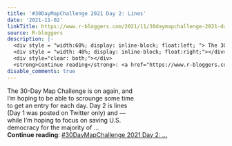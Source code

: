 ```yaml
---
title: '#30DayMapChallenge 2021 Day 2: Lines'
date: '2021-11-02'
linkTitle: https://www.r-bloggers.com/2021/11/30daymapchallenge-2021-day-2-lines/
source: R-bloggers
description: |-
  <div style = "width:60%; display: inline-block; float:left; "> The 30-Day Map Challenge is on again, and I’m hoping to be able to scrounge some time to get an entry for each day. Day 2 is lines (Day 1 was posted on Twitter only) and — while I’m hoping to focus on saving U.S. democracy for the majority of ...</div>
  <div style = "width: 40%; display: inline-block; float:right;"></div>
  <div style="clear: both;"></div>
  <strong>Continue reading</strong>: <a href="https://www.r-bloggers.com/2021/11/30daymapchallenge-2021-day-2-lines/">#30DayMapChallenge 2021 Day 2: ...
disable_comments: true
---
```

<div style = "width:60%; display: inline-block; float:left; "> The 30-Day Map Challenge is on again, and I’m hoping to be able to scrounge some time to get an entry for each day. Day 2 is lines (Day 1 was posted on Twitter only) and — while I’m hoping to focus on saving U.S. democracy for the majority of ...</div>
<div style = "width: 40%; display: inline-block; float:right;"></div>
<div style="clear: both;"></div>
<strong>Continue reading</strong>: <a href="https://www.r-bloggers.com/2021/11/30daymapchallenge-2021-day-2-lines/">#30DayMapChallenge 2021 Day 2: ...
